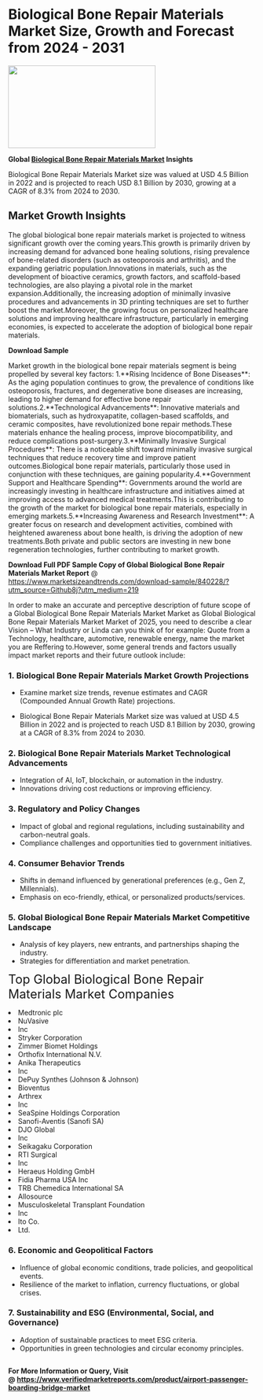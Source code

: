<H1>Biological Bone Repair Materials Market Size, Growth and Forecast from 2024 - 2031</H1><img class="aligncenter size-medium wp-image-584254" src="https://thirdeyenews.in/wp-content/uploads/2024/09/Global-Market-Research-300x168.jpeg" alt="" width="300" height="168" /><p><strong>Global&nbsp;<a href="https://www.marketsizeandtrends.com/download-sample/840228/?utm_source=Github8j?utm_medium=219">Biological Bone Repair Materials Market</a> Insights</strong></p><p>Biological Bone Repair Materials Market size was valued at USD 4.5 Billion in 2022 and is projected to reach USD 8.1 Billion by 2030, growing at a CAGR of 8.3% from 2024 to 2030.</p><p><h2>Market Growth Insights</h2> The global biological bone repair materials market is projected to witness significant growth over the coming years.This growth is primarily driven by increasing demand for advanced bone healing solutions, rising prevalence of bone-related disorders (such as osteoporosis and arthritis), and the expanding geriatric population.Innovations in materials, such as the development of bioactive ceramics, growth factors, and scaffold-based technologies, are also playing a pivotal role in the market expansion.Additionally, the increasing adoption of minimally invasive procedures and advancements in 3D printing techniques are set to further boost the market.Moreover, the growing focus on personalized healthcare solutions and improving healthcare infrastructure, particularly in emerging economies, is expected to accelerate the adoption of biological bone repair materials.<p><strong>Download Sample</strong></p> <p>Market growth in the biological bone repair materials segment is being propelled by several key factors: 1.**Rising Incidence of Bone Diseases**: As the aging population continues to grow, the prevalence of conditions like osteoporosis, fractures, and degenerative bone diseases are increasing, leading to higher demand for effective bone repair solutions.2.**Technological Advancements**: Innovative materials and biomaterials, such as hydroxyapatite, collagen-based scaffolds, and ceramic composites, have revolutionized bone repair methods.These materials enhance the healing process, improve biocompatibility, and reduce complications post-surgery.3.**Minimally Invasive Surgical Procedures**: There is a noticeable shift toward minimally invasive surgical techniques that reduce recovery time and improve patient outcomes.Biological bone repair materials, particularly those used in conjunction with these techniques, are gaining popularity.4.**Government Support and Healthcare Spending**: Governments around the world are increasingly investing in healthcare infrastructure and initiatives aimed at improving access to advanced medical treatments.This is contributing to the growth of the market for biological bone repair materials, especially in emerging markets.5.**Increasing Awareness and Research Investment**: A greater focus on research and development activities, combined with heightened awareness about bone health, is driving the adoption of new treatments.Both private and public sectors are investing in new bone regeneration technologies, further contributing to market growth.<p><span class=""><strong>Download Full PDF Sample Copy of Global Biological Bone Repair Materials Market Report</strong> @ <a href="https://www.marketsizeandtrends.com/download-sample/840228/?utm_source=Github8j?utm_medium=219" target="_blank">https://www.marketsizeandtrends.com/download-sample/840228/?utm_source=Github8j?utm_medium=219</a></span></p><p>In order to make an accurate and perceptive description of future scope of a Global&nbsp;Biological Bone Repair Materials Market Market as Global&nbsp;Biological Bone Repair Materials Market Market of 2025, you need to describe a clear Vision &ndash; What Industry or Linda can you think of for example: Quote from a Technology, healthcare, automotive, renewable energy, name the market you are Reffering to.However, some general trends and factors usually impact market reports and their future outlook include:</p><h3>1.&nbsp;<strong>Biological Bone Repair Materials Market Growth Projections</strong></h3><ul><li>Examine market size trends, revenue estimates and CAGR (Compounded Annual Growth Rate) projections.</li><li><p>Biological Bone Repair Materials Market size was valued at USD 4.5 Billion in 2022 and is projected to reach USD 8.1 Billion by 2030, growing at a CAGR of 8.3% from 2024 to 2030.</p></li></ul><h3>2.&nbsp;<strong>Biological Bone Repair Materials Market Technological Advancements</strong></h3><ul><li>Integration of AI, IoT, blockchain, or automation in the industry.</li><li>Innovations driving cost reductions or improving efficiency.</li></ul><h3>3.&nbsp;<strong>Regulatory and Policy Changes</strong></h3><ul><li>Impact of global and regional regulations, including sustainability and carbon-neutral goals.</li><li>Compliance challenges and opportunities tied to government initiatives.</li></ul><h3>4.&nbsp;<strong>Consumer Behavior Trends</strong></h3><ul><li>Shifts in demand influenced by generational preferences (e.g., Gen Z, Millennials).</li><li>Emphasis on eco-friendly, ethical, or personalized products/services.</li></ul><h3>5.&nbsp;<strong>Global Biological Bone Repair Materials Market Competitive Landscape</strong></h3><ul><li>Analysis of key players, new entrants, and partnerships shaping the industry.</li><li>Strategies for differentiation and market penetration.</li></ul><p data-pm-slice="1 1 []"><span style="color: inherit; font-family: inherit; font-size: 25px;">Top Global Biological Bone Repair Materials Market Companies</span></p><div class="" data-test-id=""><p><li>Medtronic plc</li><li> NuVasive</li><li> Inc</li><li> Stryker Corporation</li><li> Zimmer Biomet Holdings</li><li> Orthofix International N.V.</li><li> Anika Therapeutics</li><li> Inc</li><li> DePuy Synthes (Johnson & Johnson)</li><li> Bioventus</li><li> Arthrex</li><li> Inc</li><li> SeaSpine Holdings Corporation</li><li> Sanofi-Aventis (Sanofi SA)</li><li> DJO Global</li><li> Inc</li><li> Seikagaku Corporation</li><li> RTI Surgical</li><li> Inc</li><li> Heraeus Holding GmbH</li><li> Fidia Pharma USA Inc</li><li> TRB Chemedica International SA</li><li> Allosource</li><li> Musculoskeletal Transplant Foundation</li><li> Inc</li><li> Ito Co.</li><li> Ltd.</li></p></div><h3>6.&nbsp;<strong>Economic and Geopolitical Factors</strong></h3><ul><li>Influence of global economic conditions, trade policies, and geopolitical events.</li><li>Resilience of the market to inflation, currency fluctuations, or global crises.</li></ul><h3>7.&nbsp;<strong>Sustainability and ESG (Environmental, Social, and Governance)</strong></h3><ul><li>Adoption of sustainable practices to meet ESG criteria.</li><li>Opportunities in green technologies and circular economy principles.</li></ul><h2><strong style="font-size: 14px;">For More Information or Query, Visit @&nbsp;</strong><a style="background-color: #ffffff; font-size: 14px;" href="https://www.marketsizeandtrends.com/report/biological-bone-repair-materials-market/" target="_blank">https://www.verifiedmarketreports.com/product/airport-passenger-boarding-bridge-market</a></h2>